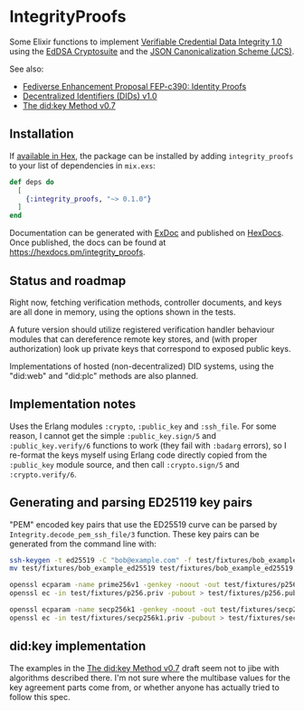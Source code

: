 # IntegrityProofs

Some Elixir functions to implement [Verifiable Credential Data Integrity 1.0](https://www.w3.org/TR/vc-data-integrity/) using the 
[EdDSA Cryptosuite](https://www.w3.org/TR/vc-di-eddsa/) and the
[JSON Canonicalization Scheme (JCS)](https://www.rfc-editor.org/rfc/rfc8785).

See also:

* [Fediverse Enhancement Proposal FEP-c390: Identity Proofs](https://codeberg.org/silverpill/feps/src/branch/main/c390/fep-c390.md)
* [Decentralized Identifiers (DIDs) v1.0](https://www.w3.org/TR/did-core/)
* [The did:key Method v0.7](https://w3c-ccg.github.io/did-method-key/)

## Installation

If [available in Hex](https://hex.pm/docs/publish), the package can be installed
by adding `integrity_proofs` to your list of dependencies in `mix.exs`:

```elixir
def deps do
  [
    {:integrity_proofs, "~> 0.1.0"}
  ]
end
```

Documentation can be generated with [ExDoc](https://github.com/elixir-lang/ex_doc)
and published on [HexDocs](https://hexdocs.pm). Once published, the docs can
be found at <https://hexdocs.pm/integrity_proofs>.

## Status and roadmap

Right now, fetching verification methods, controller documents, and keys are all
done in memory, using the options shown in the tests. 

A future version should utilize registered verification handler
behaviour modules that can dereference remote key stores, and 
(with proper authorization) look up private keys that correspond
to exposed public keys.

Implementations of hosted (non-decentralized) DID systems,
using the "did:web" and "did:plc" methods are also planned.

## Implementation notes

Uses the Erlang modules `:crypto`, `:public_key` and `:ssh_file`. For some reason,
I cannot get the simple `:public_key.sign/5` and `:public_key.verify/6` functions
to work (they fail with `:badarg` errors), so I re-format the keys myself using 
Erlang code directly copied from the `:public_key` module source, 
and then call `:crypto.sign/5` and `:crypto.verify/6`. 

## Generating and parsing ED25119 key pairs

"PEM" encoded key pairs that use the ED25519 curve can be parsed by
`Integrity.decode_pem_ssh_file/3` function. These key pairs
can be generated from the command line with:

```sh
ssh-keygen -t ed25519 -C "bob@example.com" -f test/fixtures/bob_example_ed25519
mv test/fixtures/bob_example_ed25519 test/fixtures/bob_example_ed25519.pub

openssl ecparam -name prime256v1 -genkey -noout -out test/fixtures/p256.priv
openssl ec -in test/fixtures/p256.priv -pubout > test/fixtures/p256.pub

openssl ecparam -name secp256k1 -genkey -noout -out test/fixtures/secp256k1.priv
openssl ec -in test/fixtures/secp256k1.priv -pubout > test/fixtures/secp256k1.pub
```

## did:key implementation

The examples in the [The did:key Method v0.7](https://w3c-ccg.github.io/did-method-key/) 
draft seem not to jibe with algorithms described there. I'm not sure where the 
multibase values for the key agreement parts come from, or whether anyone
has actually tried to follow this spec.

